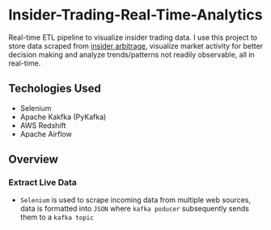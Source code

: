 # Insider-Trading-Real-Time-Analytics

Real-time ETL pipeline to visualize insider trading data. I use this project to store data scraped from [insider arbitrage](https://www.insidearbitrage.com/), visualize market activity for better decision making and analyze trends/patterns not readily observable, all in real-time.

## Techologies Used
* Selenium
* Apache Kakfka (PyKafka) 
* AWS Redshift
* Apache Airflow

## Overview

### Extract Live Data

- `Selenium` is used to scrape incoming data from multiple web sources, data is formatted into `JSON` where `kafka poducer` subsequently sends them to a `kafka topic`
